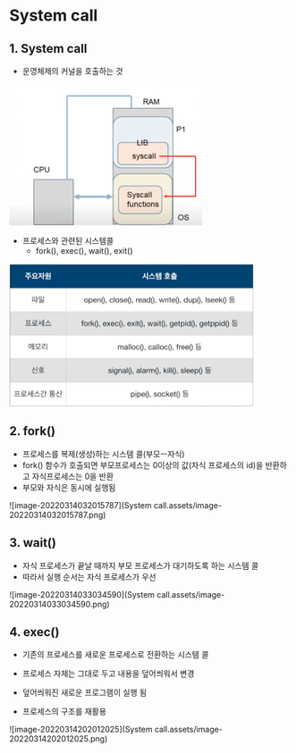 # System call

## 1. System call

- 운영체제의 커널을 호출하는 것

<img src="System call.assets/Screenshot 2022-03-14 030535.png" alt="Screenshot 2022-03-14 030535.png" style="zoom:50%;" />

- 프로세스와 관련된 시스템콜
  - fork(), exec(), wait(), exit()

<img src="System call.assets/Screenshot 2022-03-14 030917.png" alt="Screenshot 2022-03-14 030917.png" style="zoom:50%;" />

## 2. fork()

- 프로세스를 복제(생성)하는 시스템 콜(부모ㅡ자식)
- fork() 함수가 호출되면 부모프로세스는 0이상의 값(자식 프로세스의 id)을 반환하고 자식프로세스는 0을 반환
- 부모와 자식은 동시에 실행됨

![image-20220314032015787](System call.assets/image-20220314032015787.png)

## 3. wait()

- 자식 프로세스가 끝날 때까지 부모 프로세스가 대기하도록 하는 시스템 콜
- 따라서 실행 순서는 자식 프로세스가 우선

![image-20220314033034590](System call.assets/image-20220314033034590.png)

## 4. exec()

- 기존의 프로세스를 새로운 프로세스로 전환하는 시스템 콜

- 프로세스 자체는 그대로 두고 내용을 덮어씌워서 변경
- 덮어씌워진 새로운 프로그램이 실행 됨
- 프로세스의 구조를 재활용

![image-20220314202012025](System call.assets/image-20220314202012025.png)